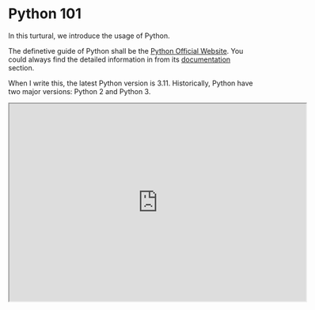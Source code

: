 # Python 101

In this turtural, we introduce the usage of Python.

The definetive guide of Python shall be the [Python Official Website](https://www.python.org/). You could always find the detailed information in from its [documentation](https://docs.python.org/3/) section. 

When I write this, the latest Python version is 3.11. Historically, Python have two major versions: Python 2 and Python 3. 

<iframe src="https://replit.com/@ianyo/Python101#HelloWorld.py?embed=true" width="600" height="400" />